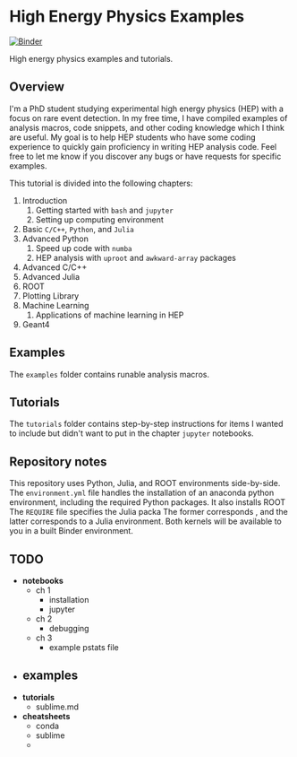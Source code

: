# High Energy Physics Examples

[![Binder](https://mybinder.org/badge_logo.svg)](https://mybinder.org/v2/gh/mpoehlmann/hep_examples/master?urlpath=lab)

High energy physics examples and tutorials.


## Overview
I'm a PhD student studying experimental high energy physics (HEP) with a focus on rare event detection.
In my free time, I have compiled examples of analysis macros, code snippets, and other coding knowledge which I think are useful.
My goal is to help HEP students who have some coding experience to quickly gain proficiency in writing HEP analysis code.
Feel free to let me know if you discover any bugs or have requests for specific examples.

This tutorial is divided into the following chapters:

1. Introduction
    1. Getting started with ``bash`` and ``jupyter``
    1. Setting up computing environment
1. Basic ``C/C++``, ``Python``, and ``Julia``
1. Advanced Python
    1. Speed up code with ``numba``
    1. HEP analysis with ``uproot`` and ``awkward-array`` packages
1. Advanced C/C++
1. Advanced Julia
1. ROOT
1. Plotting Library
1. Machine Learning
    1. Applications of machine learning in HEP
1. Geant4

## Examples
The ``examples`` folder contains runable analysis macros.

## Tutorials
The ``tutorials`` folder contains step-by-step instructions for items I wanted to include but didn't want to put in the chapter ``jupyter`` notebooks.


## Repository notes 
This repository uses Python, Julia, and ROOT environments side-by-side.
The ``environment.yml`` file handles the installation of an anaconda python environment, including the required Python packages. It also installs ROOT
The ``REQUIRE`` file specifies the Julia packa
The former corresponds , and the latter corresponds to a Julia environment. 
Both kernels will be available to you in a built Binder environment.

## TODO
- **notebooks**
  - ch 1
    - installation
    - jupyter
  - ch 2
    - debugging
  - ch 3
    - example pstats file
- **examples**
  - 
- **tutorials**
  - sublime.md
- **cheatsheets**
  - conda
  - sublime
  - 